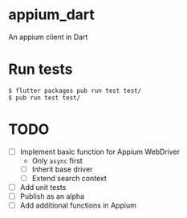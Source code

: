 # appium_dart

An appium client in Dart


# Run tests

```
$ flutter packages pub run test test/
$ pub run test test/
```

# TODO
- [ ] Implement basic function for Appium WebDriver
    - Only `async` first
    - [ ] Inherit base driver
    - [ ] Extend search context
- [ ] Add unit tests
- [ ] Publish as an alpha
- [ ] Add additional functions in Appium
